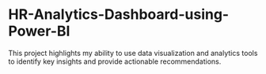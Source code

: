 # HR-Analytics-Dashboard-using-Power-BI
This project highlights my ability to use data visualization and analytics tools to identify key insights and provide actionable recommendations.
